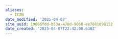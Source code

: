 ```yaml
---
aliases:
  - ICZN
date_modified: '2025-04-07'
site_uuid: 19866fdd-b53a-470d-9068-ee7881098152
date_created: '2025-04-07T22:42:08.630Z'
---
```


